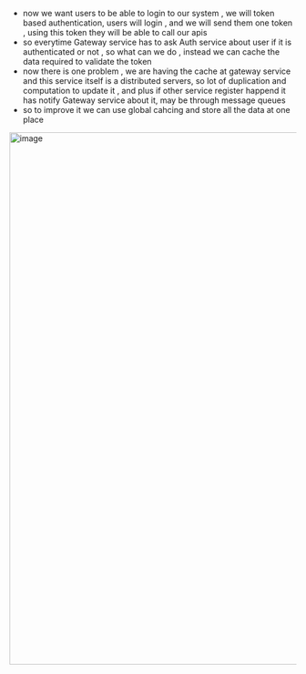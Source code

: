 - now we want users to be able to login to our system , we will token based authentication, users will login , and we will send them one token , using this token they will be able to call our apis
- so everytime Gateway service has to ask Auth service about user if it is authenticated or not , so what can we do , instead we can cache the data required to validate the token
- now there is one problem , we are having the cache at gateway service and this service itself is a distributed servers, so lot of duplication and computation to update it , and plus if other service register happend it has notify Gateway service about it, may be through message queues
- so to improve it we can use global cahcing and store all the data at one place

<img width="1872" height="935" alt="image" src="https://github.com/user-attachments/assets/93f9e21f-5440-4640-aefc-b83bd26fd564" />

